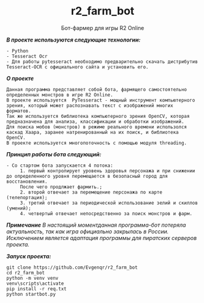 


<br>
<h1 align="center"> r2_farm_bot </h1>
<p align="center"> Бот-фармер для игры R2 Online</p>

***В проекте используются следующие технологии:***

    - Python
    - Tesseract Ocr
    - Для работы pytesseract необходимо предварительно скачать дистрибутив Tesseract-OCR c официального сайта и установить его.

***О проекте***

    Данная программа представляет собой бота, фармящего самостоятельно определенных монстров в игре R2 Online.
    В проекте используется  PyTesseract - мощный инструмент компьютерного зрения, который может распознавать текст с изображений многих форматов. 
    Так же используется библиотека компьютерного зрения OpenCV, которая предназначена для анализа, классификации и обработки изображений. 
    Для поиска мобов (монстров) в режиме реального времени использолся каскад Хаара, заранее натренированный на их поиск, и библиотека OpenCV.
    В проекте используется многопоточность с помощью модуля threading.
   
***Принцип работы бота следующий:***

    - Со стартом бота запускается 4 потока:
         1. первый контролирует уровень здоровья персонажа и при снижении до определенного уровня перемещается в безопасный город для восстановления. 
         После чего продлжает фармить.;
         2. второй отвечает за перемещение персонажа по карте (телепортация);
         3. третий отвечает за периодической использование зелий и скиллов (умений);
         4. четвертый отвечает непосредственно за поиск монстров и фарм.
  
***Примечание***
    *В настоящий моментданная программа-бот потеряла актуальность, так как игра официально закрылась в России.
    Исключением является адаптация программы для пиратских серверов проекта.*

***Запуск проекта:***

    git clone https://github.com/Evgenqr/r2_farm_bot
    cd r2_farm_bot
    python -m venv venv
    venv\scripts\activate
    pip install -r req.txt
    python startbot.py
